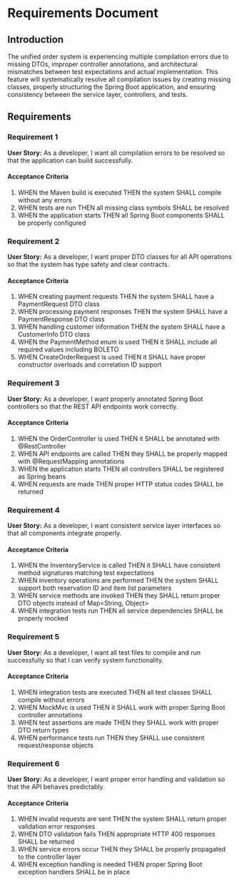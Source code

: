 # Requirements Document

## Introduction

The unified order system is experiencing multiple compilation errors due to missing DTOs, improper controller annotations, and architectural mismatches between test expectations and actual implementation. This feature will systematically resolve all compilation issues by creating missing classes, properly structuring the Spring Boot application, and ensuring consistency between the service layer, controllers, and tests.

## Requirements

### Requirement 1

**User Story:** As a developer, I want all compilation errors to be resolved so that the application can build successfully.

#### Acceptance Criteria

1. WHEN the Maven build is executed THEN the system SHALL compile without any errors
2. WHEN tests are run THEN all missing class symbols SHALL be resolved
3. WHEN the application starts THEN all Spring Boot components SHALL be properly configured

### Requirement 2

**User Story:** As a developer, I want proper DTO classes for all API operations so that the system has type safety and clear contracts.

#### Acceptance Criteria

1. WHEN creating payment requests THEN the system SHALL have a PaymentRequest DTO class
2. WHEN processing payment responses THEN the system SHALL have a PaymentResponse DTO class  
3. WHEN handling customer information THEN the system SHALL have a CustomerInfo DTO class
4. WHEN the PaymentMethod enum is used THEN it SHALL include all required values including BOLETO
5. WHEN CreateOrderRequest is used THEN it SHALL have proper constructor overloads and correlation ID support

### Requirement 3

**User Story:** As a developer, I want properly annotated Spring Boot controllers so that the REST API endpoints work correctly.

#### Acceptance Criteria

1. WHEN the OrderController is used THEN it SHALL be annotated with @RestController
2. WHEN API endpoints are called THEN they SHALL be properly mapped with @RequestMapping annotations
3. WHEN the application starts THEN all controllers SHALL be registered as Spring beans
4. WHEN requests are made THEN proper HTTP status codes SHALL be returned

### Requirement 4

**User Story:** As a developer, I want consistent service layer interfaces so that all components integrate properly.

#### Acceptance Criteria

1. WHEN the InventoryService is called THEN it SHALL have consistent method signatures matching test expectations
2. WHEN inventory operations are performed THEN the system SHALL support both reservation ID and item list parameters
3. WHEN service methods are invoked THEN they SHALL return proper DTO objects instead of Map<String, Object>
4. WHEN integration tests run THEN all service dependencies SHALL be properly mocked

### Requirement 5

**User Story:** As a developer, I want all test files to compile and run successfully so that I can verify system functionality.

#### Acceptance Criteria

1. WHEN integration tests are executed THEN all test classes SHALL compile without errors
2. WHEN MockMvc is used THEN it SHALL work with proper Spring Boot controller annotations
3. WHEN test assertions are made THEN they SHALL work with proper DTO return types
4. WHEN performance tests run THEN they SHALL use consistent request/response objects

### Requirement 6

**User Story:** As a developer, I want proper error handling and validation so that the API behaves predictably.

#### Acceptance Criteria

1. WHEN invalid requests are sent THEN the system SHALL return proper validation error responses
2. WHEN DTO validation fails THEN appropriate HTTP 400 responses SHALL be returned
3. WHEN service errors occur THEN they SHALL be properly propagated to the controller layer
4. WHEN exception handling is needed THEN proper Spring Boot exception handlers SHALL be in place